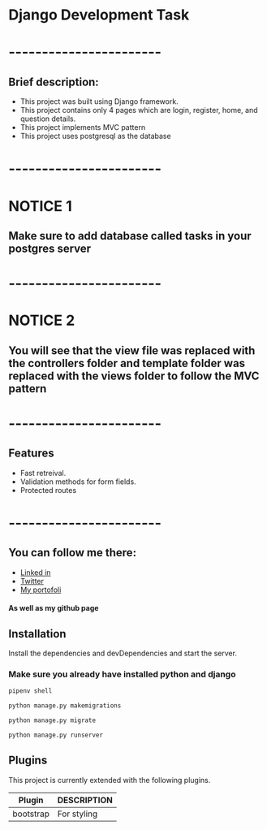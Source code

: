 # Django Development Task
# -----------------------
## Brief description:
- This project was built using Django framework.
- This project contains only 4 pages which are login, register, home, and question details.
- This project implements MVC pattern
- This project uses postgresql as the database

# -----------------------

# NOTICE 1

## Make sure to add database called tasks in your postgres server

# -----------------------

# NOTICE 2

## You will see that the view file was replaced with the controllers folder and template folder was replaced with the views folder to follow the MVC pattern

# -----------------------

## Features
- Fast retreival.
- Validation methods for form fields.
- Protected routes

# -----------------------

## You can follow me there:

- [Linked in](https://www.linkedin.com/in/abdulaziz-baqaleb-1b7752203/)
- [Twitter](https://twitter.com/i_3z1001)
- [My portofoli](https://aziz-portofolio.vercel.app)

#### As well as my github page

## Installation

Install the dependencies and devDependencies and start the server.

### Make sure you already have installed python and django
```sh
pipenv shell
```
```sh
python manage.py makemigrations
```
```sh
python manage.py migrate
```
```sh
python manage.py runserver
```



## Plugins

This project is currently extended with the following plugins.

| Plugin | DESCRIPTION |
| ------ | ------ |
| bootstrap | For styling |


